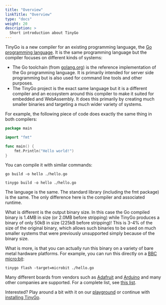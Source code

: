 ```yaml
---
title: "Overview"
linkTitle: "Overview"
type: "docs"
weight: 20
description: >
  Short introduction about TinyGo
---
```


TinyGo is a new compiler for an existing programming language, the [Go programming language](https://golang.org/). It is the same programming language but the compiler focuses on different kinds of systems:

  - The Go toolchain (from [golang.org](https://golang.org/)) is the reference implementation of the Go programming language. It is primarily intended for server side programming but is also used for command line tools and other purposes.
  - The TinyGo project is the exact same language but it is a different compiler and an ecosystem around this compiler to make it suited for embedded and WebAssembly. It does this primarily by creating much smaller binaries and targeting a much wider variety of systems.

For example, the following piece of code does exactly the same thing in both compilers:

```go
package main

import "fmt"

func main() {
	fmt.Println("Hello world!")
}
```

You can compile it with similar commands:

```shell
go build -o hello ./hello.go
```

```shell
tinygo build -o hello ./hello.go
```

The language is the same. The standard library (including the fmt package) is the same. The only difference here is the compiler and associated runtime.

What is different is the output binary size. In this case the Go compiled binary is 1.4MB in size (or 2.0MB before stripping) while TinyGo produces a binary of only 50kB in size (225kB before stripping)! This is 3-4% of the size of the original binary, which allows such binaries to be used on much smaller systems that were previously unsupported simply because of the binary size.

What is more, is that you can actually run this binary on a variety of bare metal hardware platforms. For example, you can run this directly on a [BBC micro:bit](https://microbit.org/):


    tinygo flash -target=microbit ./hello.go

Many different boards from vendors such as [Adafruit](https://www.adafruit.com/) and [Arduino](https://www.arduino.cc/) and many other companies are supported. For a complete list, see [this list](../../../docs/reference/microcontrollers).

Interested? Play around a bit with it on our [playground](https://play.tinygo.org/) or continue with [installing TinyGo](install).
